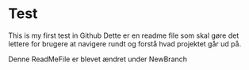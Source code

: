 Test
====

This is my first test in Github
Dette er en readme file som skal gøre det lettere for brugere at navigere rundt og forstå hvad projektet går ud på.

Denne ReadMeFile er blevet ændret under NewBranch

